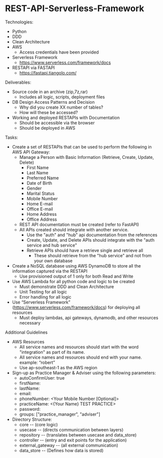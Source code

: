 # REST-API-Serverless-Framework

Technologies:
 - Python
 - DDD
 - Clean Architecture
 - AWS
   - Access credentials have been provided
 - Serverless Framework
   - https://www.serverless.com/framework/docs
 - RESTAPI via FASTAPI
   - https://fastapi.tiangolo.com/
 
Deliverables:
 - Source code in an archive (zip,7z,rar)
   - Includes all logic, scripts, deployment files
 - DB Design Access Patterns and Decision
   - Why did you create XX number of tables?
   - How will these be accessed?
 - Working and deployed RESTAPIs with Documentation
   - Should be accessible via the browser
   - Should be deployed in AWS

Tasks:
 - Create a set of RESTAPIs that can be used to perform the following in AWS API Gateway:
   - Manage a Person with Basic Information (Retrieve, Create, Update, Delete)
     - First Name
     - Last Name
     - Preferred Name
     - Date of Birth
     - Gender
     - Marital Status
     - Mobile Number
     - Home E-mail
     - Office E-mail
     - Home Address
     - Office Address
   - REST API documentation must be created (refer to FastAPI)
   - All APIs created should integrate with another service.
     - Use the "auth" and "hub" api documentation from the references
     - Create, Update, and Delete APIs should integrate with the "auth service and hub service"
     - Retrieve APIs should have a retrieve single and retrieve all
       - These should retrieve from the "hub service" and not from your own database
 - Create a NoSQL database using AWS DynamoDB to store all the information
   captured via the RESTAPI
   - Use provisioned output of 1 only for both Read and Write
 - Use AWS Lambda for all python code and logic to be created
   - Must demonstrate DDD and Clean Architecture
   - Unit Testing for all logic
   - Error handling for all logic
 - Use “Serverless Framework” (https://www.serverless.com/framework/docs) for deploying all resources
   - Must deploy lambdas, api gateways, dynamodb, and other resources necessary

Additional Guidelines
 - AWS Resources
   - All service names and resources should start with the word "integration" as part of its name.
   - All service names and resources should end with your name. example: “robert”
   - Use ap-southeast-1 as the AWS region
 - Sign-up as Practice Manager & Adviser using the following parameters:
   - autoConfirmUser: true
   - firstName: <Your First Name>
   - lastName: <Your Last Name>
   - email: <Your Email>
   - phoneNumber: <Your Mobile Number [Optional]>
   - practiceName: <{Your Name} TEST PRACTICE>
   - password: <Password>
   - groups: ["practice_manager", "adviser"]
 - Directory Structure:
   - core
     \-- (core logic)
   - usecase
     \-- (directs communication between layers)
   - repository
     \-- (translates between usecase and data_store)
   - controller
     \-- (entry and exit points for the application)
   - external_gateway
     \-- (all external communication)
   - data_store
     \-- (Defines how data is stored)